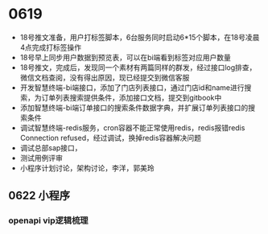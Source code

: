 # 0619

- 18号推文准备，用户打标签脚本，6台服务同时启动6*15个脚本，在18号凌晨4点完成打标签操作
- 18号早上同步用户数据到预览表，可以在bi端看到标签对应用户数量
- 18号推文，完成后，发现同一个素材有两篇同样的群发，经过接口log排查，微信文档查阅，没有得出原因，现已经提交到微信客服
- 开发智慧终端-bi端接口，添加了门店列表接口，通过门店id和name进行搜索，为订单列表搜索提供条件，添加接口文档，提交到gitbook中
- 添加智慧终端-bi端订单接口的搜索条件数据字典，并扩展订单列表接口的搜索条件
- 调试智慧终端-redis服务，cron容器不能正常使用redis，redis报错redis Connection refused，经过调试，换掉redis容器解决问题
- 调试总部sap接口，
- 测试用例评审
- 小程序计划讨论，架构讨论，李洋，郭美玲


## 0622 小程序 

### openapi vip逻辑梳理